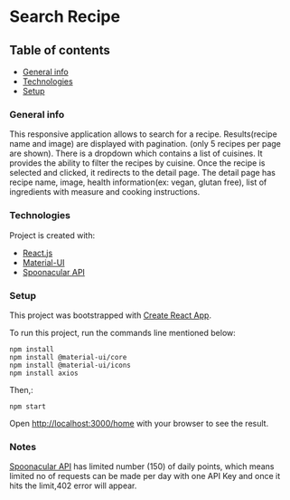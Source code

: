 
# Search Recipe

## Table of contents
* [General info](#general-info)
* [Technologies](#technologies)
* [Setup](#setup)

### General info
This responsive application allows to search for a recipe. Results(recipe name and image) are displayed with pagination. (only 5 recipes per page are shown). There is a dropdown which contains a list of cuisines. It provides the ability to filter the recipes by cuisine. Once the recipe is selected and clicked, it redirects to the detail page. The detail page has recipe name, image, health information(ex: vegan, glutan free), list of ingredients with measure and cooking instructions.
	
### Technologies
Project is created with:
* [React.js](https://reactjs.org/) 
* [Material-UI](https://material-ui.com/)
* [Spoonacular API](https://spoonacular.com/food-api/docs)
	
### Setup
This project was bootstrapped with [Create React App](https://github.com/facebook/create-react-app).

To run this project, run the commands line mentioned below:
```
npm install
npm install @material-ui/core
npm install @material-ui/icons
npm install axios

```

Then,:

```
npm start
```
Open [http://localhost:3000/home](http://localhost:3000/home) with your browser to see the result.

### Notes
[Spoonacular API](https://spoonacular.com/food-api/docs) has limited number (150) of daily points, which means limited no of requests can be made per day with one API Key and once it hits the limit,402 error will appear.  




